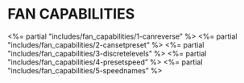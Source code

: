 
# FAN CAPABILITIES

\<%= partial "includes/fan\_capabilities/1-canreverse” %\>
\<%= partial "includes/fan\_capabilities/2-cansetpreset” %\>
\<%= partial "includes/fan\_capabilities/3-discretelevels” %\>
\<%= partial "includes/fan\_capabilities/4-presetspeed” %\>
\<%= partial "includes/fan\_capabilities/5-speednames” %\>
